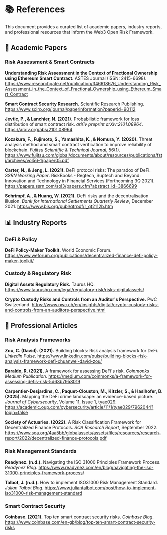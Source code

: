 
# 📚 References

This document provides a curated list of academic papers, industry reports, and professional resources that inform the Web3 Open Risk Framework.

## 📄 Academic Papers

### Risk Assessment & Smart Contracts

**Understanding Risk Assessment in the Context of Fractional Ownership using Ethereum Smart Contract.** ASTES Journal (ISSN: 2415-6698). https://www.researchgate.net/publication/346618676_Understanding_Risk_Assessment_in_the_Context_of_Fractional_Ownership_using_Ethereum_Smart_Contract

**Smart Contract Security Research.** Scientific Research Publishing. https://www.scirp.org/journal/paperinformation?paperid=90112

**Jevtic, P., & Lanchier, N. (2021).** Probabilistic framework for loss distribution of smart contract risk. *arXiv preprint arXiv:2101.08964*. https://arxiv.org/abs/2101.08964

**Kozakura, F., Fujimoto, S., Yamashita, K., & Nomura, Y. (2020).** Threat analysis method and smart contract verification to improve reliability of blockchain. *Fujitsu Scientific & Technical Journal*, 56(1). https://www.fujitsu.com/global/documents/about/resources/publications/fstj/archives/vol56-1/paper05.pdf

**Carter, N., & Jeng, L. (2021).** DeFi protocol risks: The paradox of DeFi. *SSRN Working Paper*. RiskBooks - Regtech, Suptech and Beyond: Innovation and Technology in Financial Services (Forthcoming 3Q 2021). https://papers.ssrn.com/sol3/papers.cfm?abstract_id=3866699

**Schrimpf, A., & Huang, W. (2021).** DeFi risks and the decentralisation illusion. *Bank for International Settlements Quarterly Review*, December 2021. https://www.bis.org/publ/qtrpdf/r_qt2112b.htm

<!-- PAGEBREAK -->

## 📊 Industry Reports

### DeFi & Policy

**DeFi Policy-Maker Toolkit.** World Economic Forum. https://www.weforum.org/publications/decentralized-finance-defi-policy-maker-toolkit/

### Custody & Regulatory Risk

**Digital Assets Regulatory Risk.** Taurus HQ. https://www.taurushq.com/legal/regulatory-risk/risks-digitalassets/

**Crypto Custody Risks and Controls from an Auditor's Perspective.** PwC Switzerland. https://www.pwc.ch/en/insights/digital/crypto-custody-risks-and-controls-from-an-auditors-perspective.html

<!-- PAGEBREAK -->

## 🔗 Professional Articles

### Risk Analysis Frameworks

**Zou, C. (David). (2021).** Building blocks: Risk analysis framework for DeFi. *LinkedIn Pulse*. https://www.linkedin.com/pulse/building-blocks-risk-analysis-framework-defi-chuanwei-david-zou/

**Baraldo, R. (2021).** A framework for assessing DeFi's risk. *Coinmonks Medium Publication*. https://medium.com/coinmonks/a-framework-for-assessing-defis-risk-5d63b7958019

**Carpentier-Desjardins, C., Paquet-Clouston, M., Kitzler, S., & Haslhofer, B. (2025).** Mapping the DeFi crime landscape: an evidence-based picture. *Journal of Cybersecurity*, Volume 11, Issue 1, tyae029. https://academic.oup.com/cybersecurity/article/11/1/tyae029/7962044?login=false

**Society of Actuaries. (2022).** A Risk Classification Framework for Decentralized Finance Protocols. *SOA Research Report*, September 2022. https://www.soa.org/4aa5bb/globalassets/assets/files/resources/research-report/2022/decentralized-finance-protocols.pdf

### Risk Management Standards

**Readynez. (n.d.).** Navigating the ISO 31000 Principles Framework Process. *Readynez Blog*. https://www.readynez.com/en/blog/navigating-the-iso-31000-principles-framework-process/

**Talbot, J. (n.d.).** How to implement ISO31000 Risk Management Standard. *Julian Talbot Blog*. https://www.juliantalbot.com/post/how-to-implement-iso31000-risk-management-standard

### Smart Contract Security

**Coinbase. (2021).** Top ten smart contract security risks. *Coinbase Blog*. https://www.coinbase.com/en-gb/blog/top-ten-smart-contract-security-risks
